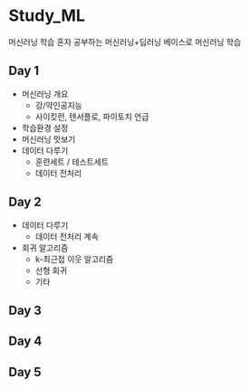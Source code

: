 # Study_ML
머신러닝 학습
혼자 공부하는 머신러닝+딥러닝 베이스로 머신러닝 학습

## Day 1
- 머신러닝 개요
    - 강/약인공지능
    - 사이킷런, 텐서플로, 파이토치 언급
- 학습환경 설정
- 머신러닝 맛보기
- 데이터 다루기
    - 훈련세트 / 테스트세트
    - 데이터 전처리

## Day 2
- 데이터 다루기
    - 데이터 전처리 계속
- 회귀 알고리즘
    - k-최근접 이웃 알고리즘
    - 선형 회귀
    - 기타

## Day 3

## Day 4

## Day 5
